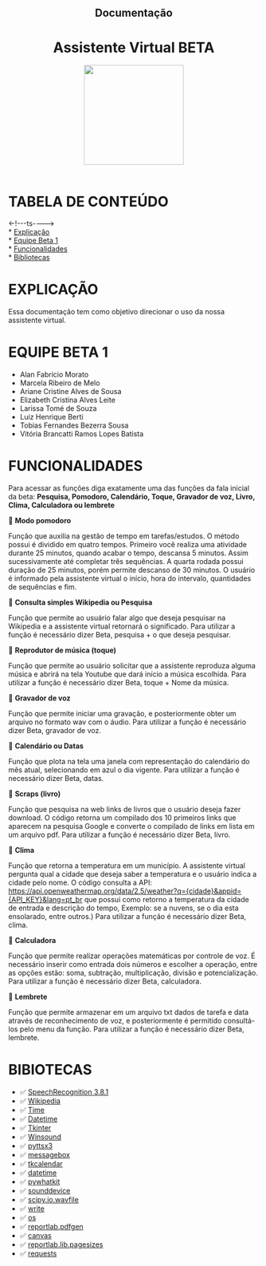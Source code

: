 <h2 align = "center">
    Documentação
<h4/>

<h1 align = "center"> Assistente Virtual BETA </h1>

<div align="center">
<img src="https://user-images.githubusercontent.com/102003274/160285282-b3d220d2-bf73-4aba-9c86-74a6a4b640b0.png" width="200px" />
</div>

<br>

# TABELA DE CONTEÚDO
<-!---ts----> <br>
    * [Explicação](#Explicação) <br>
    * [Equipe Beta 1](#Equipe-beta-1) <br>
    * [Funcionalidades](#Funcionalidades) <br>
    * [Bibliotecas](#Bibliotecas) <br>



# EXPLICAÇÃO

Essa documentação tem como objetivo direcionar o uso da nossa assistente virtual.

# EQUIPE BETA 1

* Alan Fabrício Morato
* Marcela Ribeiro de Melo
* Ariane Cristine Alves de Sousa
* Elizabeth Cristina Alves Leite
* Larissa Tomé de Souza
* Luiz Henrique Berti
* Tobias Fernandes Bezerra Sousa
* Vitória Brancatti Ramos  Lopes Batista


# FUNCIONALIDADES

Para acessar as funções diga exatamente uma das funções da fala inicial da beta:
**Pesquisa, Pomodoro, Calendário, Toque, Gravador de voz, Livro, Clima, Calculadora ou lembrete**

📌 **Modo pomodoro**
    
Função que auxilia na gestão de tempo em tarefas/estudos. O método possui é dividido em quatro tempos. Primeiro você realiza uma atividade durante 25 minutos, quando acabar o tempo, descansa 5 minutos. Assim sucessivamente até completar três sequências. A quarta rodada possui duração de 25 minutos, porém permite descanso de 30 minutos. O usuário é informado pela assistente virtual o início, hora do intervalo, quantidades de sequências e fim.

📌 **Consulta simples Wikipedia ou Pesquisa**
    
Função que permite ao usuário falar algo que deseja pesquisar na Wikipedia e a assistente virtual retornará o significado. Para utilizar a função é necessário dizer Beta, pesquisa + o que deseja pesquisar.

📌 **Reprodutor de música (toque)**
    
Função que permite ao usuário solicitar que a assistente reproduza alguma música e abrirá na tela Youtube que dará início a música escolhida. Para utilizar a função é necessário dizer Beta, toque + Nome da música.

📌 **Gravador de voz**
    
Função que permite iniciar uma gravação, e posteriormente obter um arquivo no formato wav com o áudio. Para utilizar a função é necessário dizer Beta, gravador de voz.

📌 **Calendário ou Datas**
    
Função que plota na tela uma janela com representação do calendário do mês atual, selecionando em azul o dia vigente. Para utilizar a função é necessário dizer Beta, datas.

📌 **Scraps (livro)**
    
Função que pesquisa na web links de livros que o usuário deseja fazer download. O código retorna um compilado dos 10 primeiros links que aparecem na pesquisa Google e converte o compilado de links em lista em um arquivo pdf. Para utilizar a função é necessário dizer Beta, livro.

📌 **Clima**
    
Função que retorna a temperatura em um município. A assistente virtual pergunta qual a cidade que deseja saber a temperatura e o usuário indica a cidade pelo nome. O código consulta a API: https://api.openweathermap.org/data/2.5/weather?q={cidade}&appid={API_KEY}&lang=pt_br que possui como retorno a temperatura da cidade de entrada e descrição do tempo, Exemplo: se a nuvens, se o dia esta ensolarado, entre outros.) Para utilizar a função é necessário dizer Beta, clima.

📌 **Calculadora**
    
Função que permite realizar operações matemáticas por controle de voz. É necessário inserir como entrada dois números e escolher a operação, entre as opções estão: soma, subtração, multiplicação, divisão e potencialização. Para utilizar a função é necessário dizer Beta, calculadora.

📌 **Lembrete**
    
Função que permite armazenar em um arquivo txt dados de tarefa e data através de reconhecimento de voz, e posteriormente é permitido consultá-los pelo menu da função. Para utilizar a função é necessário dizer Beta, lembrete.


# BIBIOTECAS

- ✅ [SpeechRecognition 3.8.1](https://pypi.org/project/SpeechRecognition/)
- ✅ [Wikipedia](https://pypi.org/project/wikipedia/)
- ✅ [Time](https://pypi.org/project/time/)
- ✅ [Datetime](https://pypi.org/project/DateTime/)
- ✅ [Tkinter](https://pypi.org/project/tk-tools/)
- ✅ [Winsound](https://pypi.org/project/wav-win-sound/)
- ✅ [pyttsx3](https://pypi.org/project/pyttsx3/)
- ✅ [messagebox](https://pypi.org/project/PyMsgBox/)
- ✅ [tkcalendar](https://pypi.org/project/tkcalendar/)
- ✅ [datetime](https://pypi.org/project/DateTime/)
- ✅ [pywhatkit](https://pypi.org/project/pywhatkit/)
- ✅ [sounddevice](https://pypi.org/project/sounddevice/)
- ✅ [scipy.io.wavfile](https://pypi.org/project/scipy/)
- ✅ [write](https://pypi.org/project/write/)
- ✅ [os](https://pypi.org/project/os-sys/)
- ✅ [reportlab.pdfgen](https://pypi.org/project/reportlab/)
- ✅ [canvas](https://pypi.org/project/canvas/)
- ✅ [reportlab.lib.pagesizes](https://pypi.org/project/reportlab/)
- ✅ [requests](https://pypi.org/project/requests/)


